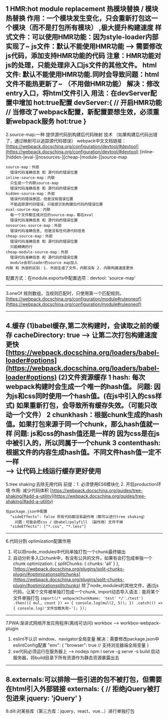 1 HMR:hot module replacement 热模块替换 / 模块热替换
作用：一个模块发生变化，只会重新打包这一个模块（而不是打包所有模块） ,极大提升构建速度
样式文件：可以使用HMR功能：因为style-loader内部实现了~
js文件：默认不能使用HMR功能 --> 需要修改js代码，添加支持HMR功能的代码
注意：HMR功能对js的处理，只能处理非入口js文件的其他文件。
html文件: 默认不能使用HMR功能.同时会导致问题：html文件不能热更新了~ （不用做HMR功能）
解决：修改entry入口，将html文件引入
用法：在devServer配置中增加 hot:true配置
devServer:{
// 开启HMR功能
// 当修改了webpack配置，新配置要想生效，必须重新webpack服务
hot:true
}
---------------------------------------------------------------------------------------
2.source-map:一种 提供源代码到构建后代码映射 技术 （如果构建后代码出错了，通过映射可以追踪源代码错误）
webpack中文文档链接：
[https://webpack.docschina.org/configuration/devtool/#devtool](https://webpack.docschina.org/configuration/devtool/#devtool)
[inline-|hidden-|eval-][nosources-][cheap-[module-]]source-map

    source-map：外部
      错误代码准确信息 和 源代码的错误位置
    inline-source-map：内联
      只生成一个内联source-map
      错误代码准确信息 和 源代码的错误位置
    hidden-source-map：外部
      错误代码错误原因，但是没有错误位置
      不能追踪源代码错误，只能提示到构建后代码的错误位置
    eval-source-map：内联
      每一个文件都生成对应的source-map，都在eval
      错误代码准确信息 和 源代码的错误位置
    nosources-source-map：外部
      错误代码准确信息, 但是没有任何源代码信息
    cheap-source-map：外部
      错误代码准确信息 和 源代码的错误位置 
      只能精确的行
    cheap-module-source-map：外部
      错误代码准确信息 和 源代码的错误位置 
      module会将loader的source map加入
    内联 和 外部的区别：1. 外部生成了文件，内联没有 2. 内联构建速度更快
配置方式：在module.exports中配置选项：devtool: 'source-map'

-------------------------------------------------------------------------------------
3.oneOf 规则数组，当规则匹配时，只使用第一个匹配规则。
[https://webpack.docschina.org/configuration/module#ruleoneof](https://webpack.docschina.org/configuration/module#ruleoneof)

-------------------------------------------------------------------------------------
4.缓存
(1)babel缓存,第二次构建时，会读取之前的缓存
    cacheDirectory: true
    --> 让第二次打包构建速度更快
[https://webpack.docschina.org/loaders/babel-loader#options](https://webpack.docschina.org/loaders/babel-loader#options)
(2)文件资源缓存
    1 hash: 每次webpack构建时会生成一个唯一的hash值。
    问题: 因为js和css同时使用一个hash值。(在js中引入的css样式)
    如果重新打包，会导致所有缓存失效。（可能只改动一个文件）
    2 chunkhash：根据chunk生成的hash值。如果打包来源于同一个chunk，那么hash值就一样
    问题: js和css的hash值还是一样的
    因为css是在js中被引入的，所以同属于一个chunk
    3 contenthash: 根据文件的内容生成hash值。不同文件hash值一定不一样    
    --> 让代码上线运行缓存更好使用
---------------------------------------------------------------------------------------
5.tree shaking:去除无用代码
前提：1. 必须使用ES6模块化  2. 开启production环境
作用: 减少代码体积
[https://webpack.docschina.org/guides/tree-shaking/#add-a-utility](https://webpack.docschina.org/guides/tree-shaking/#add-a-utility)

    在package.json中配置 
      "sideEffects": false 所有代码都没有副作用（都可以进行tree shaking）
        问题：可能会把css / @babel/polyfill （副作用）文件干掉
      "sideEffects": ["*.css", "*.less"]

----------------------------------------------------------------------------------------
6.代码分割
optimization配置作用
1. 可以将node_modules中代码单独打包一个chunk最终输出
2. 自动分析多入口chunk中，有没有公共的文件。如果有会打包成单独一个chunk
optimization: {
    splitChunks: {
       chunks: 'all'
    }
},
[https://webpack.docschina.org/plugins/split-chunks-plugin/#optimizationsplitchunks](https://webpack.docschina.org/plugins/split-chunks-plugin/#optimizationsplitchunks)
除了node_modules的其他文件，通过js代码，让某个文件被单独打包成一个chunk,
import动态导入语法：能将某个文件单独打包
   `import(/* webpackChunkName: 'test' */'./test')
   .then(({ mul, count }) => {
   console.log(mul(2, 5));
   })
   .catch(() => {
   console.log('文件加载失败~');
   });`
------------------------------------------------------------------------------------------------------------
7.PWA:渐进式网络开发应用程序(离线可访问)
workbox --> workbox-webpack-plugin
1. eslint不认识 window、navigator全局变量
   解决：需要修改package.json中eslintConfig配置
   "env": {
   "browser": true // 支持浏览器端全局变量
   }
2. sw代码必须运行在服务器上
   --> nodejs
   npm i serve -g
   serve -s build 启动服务器，将build目录下所有资源作为静态资源暴露出去
-----------------------------------------------------------------------------------------------------

8.externals:可以排除一些引进的包不被打包，但需要在html引入外部链接
externals: {
// 拒绝jQuery被打包进来
jquery: 'jQuery'
}
------------------------------------------------------------------------------------------------------

9.dill:对某些库（第三方库：jquery、react、vue...）进行单独打包

